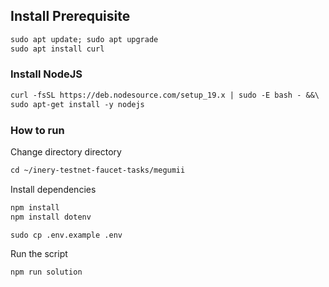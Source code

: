 ## Install Prerequisite

```md
sudo apt update; sudo apt upgrade
sudo apt install curl
```

### Install NodeJS 

```md
curl -fsSL https://deb.nodesource.com/setup_19.x | sudo -E bash - &&\
sudo apt-get install -y nodejs
```



### How to run

Change directory directory

```md
cd ~/inery-testnet-faucet-tasks/megumii
```

Install dependencies

```md
npm install
npm install dotenv
```

```md
sudo cp .env.example .env
```

Run the script

```md
npm run solution
```
